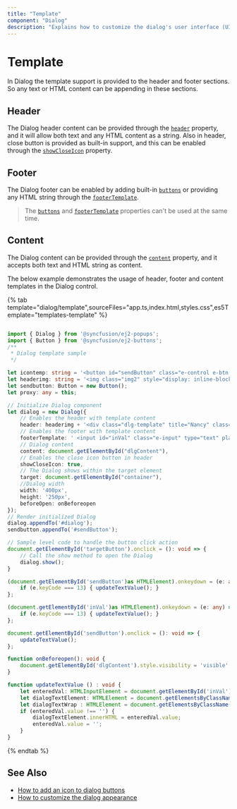 ```yaml
---
title: "Template"
component: "Dialog"
description: "Explains how to customize the dialog's user interface (UI) elements such as header, footer, and content using a template."
---
```


# Template

In Dialog the template support is provided to the header and footer sections. So any text or HTML content can be appending in these sections.

## Header

The Dialog header content can be provided through the
[`header`](../api/dialog/#header) property, and it will allow both text and any HTML content as a string.
Also in header, close button is provided as built-in support, and this can be enabled through
the [`showCloseIcon`](../api/dialog/#showcloseicon) property.

## Footer

The Dialog footer can be enabled by adding built-in [`buttons`](../api/dialog/#buttons) or providing any HTML string through the [`footerTemplate`](../api/dialog/#footertemplate).

> The [`buttons`](../api/dialog/#buttons) and [`footerTemplate`](../api/dialog/#footertemplate) properties can't be used at the same time.

## Content

The Dialog content can be provided through the [`content`](../api/dialog/#content) property, and it accepts both text and HTML string as content.

The below example demonstrates the usage of header, footer and content templates in the Dialog control.

{% tab template="dialog/template",sourceFiles="app.ts,index.html,styles.css",es5Template="templates-template" %}

```typescript

import { Dialog } from '@syncfusion/ej2-popups';
import { Button } from '@syncfusion/ej2-buttons';
/**
 * Dialog template sample
 */

let icontemp: string = '<button id="sendButton" class="e-control e-btn e-primary" data-ripple="true">' + 'Send</button>';
let headerimg: string = '<img class="img2" style="display: inline-block;" src="https://ej2.syncfusion.com/products/typescript/dialog/template/images/1.png" alt="header image">';
let sendbutton: Button = new Button();
let proxy: any = this;

// Initialize Dialog component
let dialog = new Dialog({
    // Enables the header with template content
    header: headerimg + '<div class="dlg-template" title="Nancy" class="e-icon-settings"> Nancy </div>',
    // Enables the footer with template content
    footerTemplate: ' <input id="inVal" class="e-input" type="text" placeholder="Enter your message here!"/>' + icontemp,
    // Dialog content
    content: document.getElementById("dlgContent"),
    // Enables the close icon button in header
    showCloseIcon: true,
    // The Dialog shows within the target element
    target: document.getElementById("container"),
    //Dialog width
    width: '400px',
    height: '250px',
    beforeOpen: onBeforeopen
});
// Render initialized Dialog
dialog.appendTo('#dialog');
sendbutton.appendTo('#sendButton');

// Sample level code to handle the button click action
document.getElementById('targetButton').onclick = (): void => {
    // Call the show method to open the Dialog
    dialog.show();
}

(document.getElementById('sendButton')as HTMLElement).onkeydown = (e: any) => {
    if (e.keyCode === 13) { updateTextValue(); }
};

(document.getElementById('inVal')as HTMLElement).onkeydown = (e: any) => {
    if (e.keyCode === 13) { updateTextValue(); }
};

document.getElementById('sendButton').onclick = (): void => {
    updateTextValue();
};

function onBeforeopen(): void {
    document.getElementById('dlgContent').style.visibility = 'visible';
}

function updateTextValue () : void {
    let enteredVal: HTMLInputElement = document.getElementById('inVal') as HTMLInputElement;
    let dialogTextElement: HTMLElement = document.getElementsByClassName('dialogText')[0] as HTMLElement;
    let dialogTextWrap : HTMLElement = document.getElementsByClassName('dialogContent')[0] as HTMLElement;
    if (enteredVal.value !== '') {
        dialogTextElement.innerHTML = enteredVal.value;
        enteredVal.value = '';
    }
}

```

{% endtab %}

## See Also

* [How to add an icon to dialog buttons](./how-to/add-an-icons-to-dialog-buttons)
* [How to customize the dialog appearance](./how-to/customize-the-dialog-appearance)
